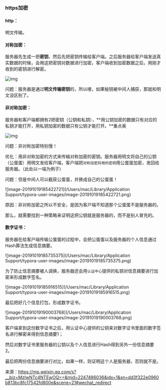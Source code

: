 ### https加密

#### http：

明文传输。

#### 对称加密：

服务器先生成一把**密钥**，然后先把密钥传输给客户端。之后服务器给客户端发送真实数据的时候，会用这把密钥对数据进行加密，客户端收到加密数据之后，用刚才收到的密钥进行解密。

![img](https://mmbiz.qpic.cn/mmbiz_png/gsQM61GSzINicVDniaGT5Y5wgjBOUrJlGAwk1YvjOgSJTvQjrgLUVDSlTYJLzFa9SKg0kQOJbEP9ly48JtPrNiatA/640?)

问题：服务器是通过**明文传输密钥**的，所以喽，如果秘钥被中间人捕获，那就和明文没区别了。

#### 非对称加密：

服务器和客户端都拥有2把密钥（公钥和私钥），**用公钥加密的数据只有对应的私钥才能打开，用私钥加密的数据只有公钥才能打开。**重点奥

![img](https://mmbiz.qpic.cn/mmbiz_png/gsQM61GSzINicVDniaGT5Y5wgjBOUrJlGAb3dmof8RxGton6vNIxzgeQEIR66AF03csULiaPr81oN0w2erbjRAqxQ/640?)

问题：非对称加密特别慢！

优化：用非对称加密的方式来传输对称加密的密钥。服务器用明文将自己的公钥（公蛋蛋）用明文发给客户端，客户端把`对称加密将用的密钥`用公蛋蛋加密，发回给服务器。（此处以一端为例子）

问题：但是中间人可以截获公蛋蛋，并换成自己的公蛋蛋！

![image-20191019185422721](/Users/mac/Library/Application Support/typora-user-images/image-20191019185422721.png)

原因：非对称加密之所以不安全，是因为客户端不知道那个公蛋蛋不是服务器的。

那么，就需要找到一种策略来证明这把公钥就是服务器的，而不是别人冒充的。

#### 数字证书：

服务器在给客户端传输公蛋蛋的过程中，会把公蛋蛋以及服务器的个人信息通过Hash算法生成信息摘要。

![image-20191019185735375](/Users/mac/Library/Application Support/typora-user-images/image-20191019185735375.png)



为了防止信息摘要被人调换，服务器还会用`认证中心`提供的私钥对信息摘要进行加密来形成数字签名。

![image-20191019185916515](/Users/mac/Library/Application Support/typora-user-images/image-20191019185916515.png)

最后把好几个信息打包，形成数字证书。

![image-20191019190003768](/Users/mac/Library/Application Support/typora-user-images/image-20191019190003768.png)

客户端拿到这份数字证书之后，用认证中心提供的公钥来对数字证书里面的数字签名进行解密来得到信息摘要1；

然后对数字证书里服务器的公钥以及个人信息进行Hash得到另外一份信息摘要2。

最后把两份信息摘要进行对比，如果一样，则证明这个人是服务器，否则就不是。

来源：https://mp.weixin.qq.com/s?__biz=MzIwNTc4NTEwOQ==&mid=2247486036&idx=1&sn=dd3f322e0960b813bc8fc17542fd800e&scene=21#wechat_redirect

